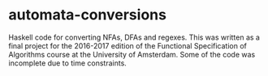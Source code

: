 # automata-conversions
Haskell code for converting NFAs, DFAs and regexes. This was written as a final
project for the 2016-2017 edition of the Functional Specification of Algorithms
course at the University of Amsterdam. Some of the code was incomplete due to
time constraints.
